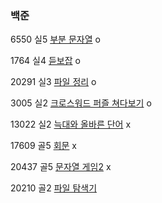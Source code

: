 ### 백준

6550 실5 [부분 문자열](https://www.acmicpc.net/problem/6550) o

1764 실4 [듣보잡](https://www.acmicpc.net/problem/1764) o

20291 실3 [파일 정리](https://www.acmicpc.net/problem/20291) o

3005 실2 [크로스워드 퍼즐 쳐다보기](https://www.acmicpc.net/problem/3005) o

13022 실2 [늑대와 올바른 단어](https://www.acmicpc.net/problem/13022) x

17609 골5 [회문](https://www.acmicpc.net/problem/17609) x

20437 골5 [문자열 게임2](https://www.acmicpc.net/problem/20437) x

20210 골2 [파일 탐색기](https://www.acmicpc.net/problem/20210)
